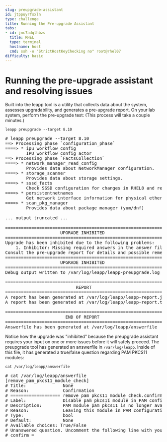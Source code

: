 ```yaml
---
slug: preupgrade-assistant
id: jtppuyrfsxln
type: challenge
title: Running the Pre-upgrade Assistant
tabs:
- id: jnc7adqthbzs
  title: RHEL
  type: terminal
  hostname: host
  cmd: ssh -o "StrictHostKeyChecking no" root@rhel07
difficulty: basic
---
```

Running the pre-upgrade assistant and resolving issues
===

Built into the leapp tool is a utility that collects data about the system, assesses upgradability, and generates a pre-upgrade report. On your lab system, perform the pre-upgrade test: (This process will take a couple minutes.)

```bash,run
leapp preupgrade --target 8.10
```

<pre class=file>
# leapp preupgrade --target 8.10
==> Processing phase `configuration_phase`
====> * ipu_workflow_config
        IPU workflow config actor
==> Processing phase `FactsCollection`
====> * network_manager_read_config
        Provides data about NetworkManager configuration.
====> * storage_scanner
        Provides data about storage settings.
====> * sssd_facts
        Check SSSD configuration for changes in RHEL8 and report them in model.
====> * persistentnetnames
        Get network interface information for physical ethernet interfaces of the original system.
====> * scan_pkg_manager
        Provides data about package manager (yum/dnf)

... output truncated ...

============================================================
                     UPGRADE INHIBITED
============================================================
Upgrade has been inhibited due to the following problems:
    1. Inhibitor: Missing required answers in the answer file
Consult the pre-upgrade report for details and possible remediation.
============================================================
                     UPGRADE INHIBITED
============================================================
Debug output written to /var/log/leapp/leapp-preupgrade.log

============================================================
                           REPORT
============================================================
A report has been generated at /var/log/leapp/leapp-report.json
A report has been generated at /var/log/leapp/leapp-report.txt

============================================================
                       END OF REPORT
============================================================
Answerfile has been generated at /var/log/leapp/answerfile
</pre>

Notice how the upgrade was "inhibited" because the preupgrade assistant requires your input on one or more issues before it will safely proceed. The preupgrade tool has generated an answerfile in `/var/log/leapp`. Inside of this file, it has generated a true/false question regarding PAM PKCS11 modules:

```bash,run
cat /var/log/leapp/answerfile
```

<pre class=file>
# cat /var/log/leapp/answerfile
[remove_pam_pkcs11_module_check]
# Title:              None
# Reason:             Confirmation
# =================== remove_pam_pkcs11_module_check.confirm ==================
# Label:              Disable pam_pkcs11 module in PAM configuration? If no, the upgrade process will be interrupted.
# Description:        PAM module pam_pkcs11 is no longer available in RHEL-8 since it was replaced by SSSD.
# Reason:             Leaving this module in PAM configuration may lock out the system.
# Type:               bool
# Default:            None
# Available choices: True/False
# Unanswered question. Uncomment the following line with your answer
# confirm =
</pre>